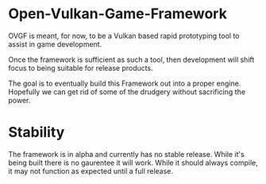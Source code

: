 # Open-Vulkan-Game-Framework

OVGF is meant, for now, to be a Vulkan based rapid prototyping tool to assist in game development.

Once the framework is sufficient as such a tool, then development will shift focus to being suitable for release products.

The goal is to eventually build this Framework out into a proper engine. Hopefully we can get rid of some of the drudgery without sacrificing the power.

# Stability

The framework is in alpha and currently has no stable release. While it's being built there is no gaurentee it will work. While it should always compile, it may not function as expected until a full release.
